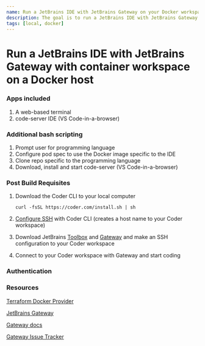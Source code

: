 ```yaml
---
name: Run a JetBrains IDE with JetBrains Gateway on your Docker workspace
description: The goal is to run a JetBrains IDE with JetBrains Gateway on your Docker workspace 
tags: [local, docker]
---
```


# Run a JetBrains IDE with JetBrains Gateway with container workspace on a Docker host

### Apps included
1. A web-based terminal
1. code-server IDE (VS Code-in-a-browser)

### Additional bash scripting
1. Prompt user for programming language
1. Configure pod spec to use the Docker image specific to the IDE
1. Clone repo specific to the programming language
1. Download, install and start code-server (VS Code-in-a-browser)

### Post Build Requisites
1. Download the Coder CLI to your local computer

    `curl -fsSL https://coder.com/install.sh | sh`

1. [Configure SSH](https://coder.com/docs/coder-oss/latest/ides#ssh-configuration) with Coder CLI (creates a host name to your Coder workspace)
1. Download JetBrains [Toolbox](https://www.jetbrains.com/toolbox-app/) and [Gateway](https://www.jetbrains.com/remote-development/gateway/) and make an SSH configuration to your Coder workspace
1. Connect to your Coder workspace with Gateway and start coding


### Authentication


### Resources
[Terraform Docker Provider](https://registry.terraform.io/providers/kreuzwerker/docker/latest/docs)

[JetBrains Gateway](https://www.jetbrains.com/remote-development/gateway/)

[Gateway docs](https://www.jetbrains.com/help/idea/remote-development-a.html#gateway)

[Gateway Issue Tracker](https://youtrack.jetbrains.com/issues/CWM?_ga=2.95348572.1706460293.1667768201-1827063151.1646598008&_gl=1*jrexxd*_ga*MTgyNzA2MzE1MS4xNjQ2NTk4MDA4*_ga_9J976DJZ68*MTY2NzkxMTA1Mi4xOC4xLjE2Njc5MTE1MDUuMC4wLjA.)

